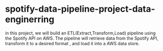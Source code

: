 # spotify-data-pipeline-project-data-enginerring
in this project, we will build an ETL(Extract,Transform,Load) pipeline using the Spotify API on AWS. The pipeline will retrieve data from the Spotify API, transform it to a desired format , and load it into a AWS data store.
